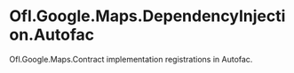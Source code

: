 # Ofl.Google.Maps.DependencyInjection.Autofac
Ofl.Google.Maps.Contract implementation registrations in Autofac.
